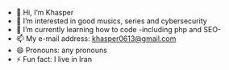 - 👋 Hi, I’m Khasper
- 👀 I’m interested in good musics, series and cybersecurity
- 🌱 I’m currently learning how to code -including php and SEO-
- 📫 My e-mail address: khasper0613@gmail.com
- 😄 Pronouns: any pronouns
- ⚡ Fun fact: I live in Iran

<!---
khasper0613/khasper0613 is a ✨ special ✨ repository because its `README.md` (this file) appears on your GitHub profile.
You can click the Preview link to take a look at your changes.
--->
